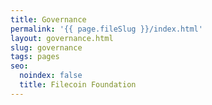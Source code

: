 ```yaml
---
title: Governance
permalink: '{{ page.fileSlug }}/index.html'
layout: governance.html
slug: governance
tags: pages
seo:
  noindex: false
  title: Filecoin Foundation
---
```



